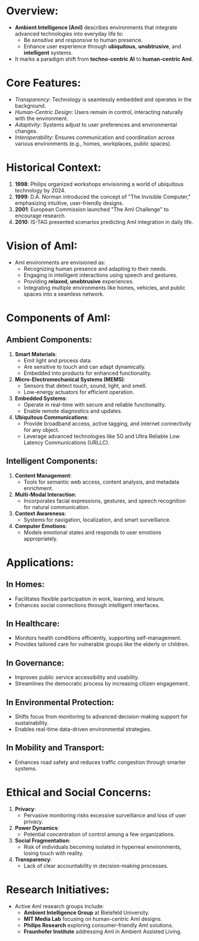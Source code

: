 # Overview:

- **Ambient Intelligence (AmI)** describes environments that integrate advanced technologies into everyday life to:
    - Be _sensitive_ and _responsive_ to human presence.
    - Enhance user experience through **ubiquitous**, **unobtrusive**, and **intelligent** systems.
- It marks a paradigm shift from **techno-centric AI** to **human-centric AmI**.
# Core Features:
- _Transparency_: Technology is seamlessly embedded and operates in the background.
- _Human-Centric Design_: Users remain in control, interacting naturally with the environment.
- _Adaptivity_: Systems adjust to user preferences and environmental changes.
- _Interoperability_: Ensures communication and coordination across various environments (e.g., homes, workplaces, public spaces).
# Historical Context:
1. **1998**: Philips organized workshops envisioning a world of ubiquitous technology by 2024.
2. **1999**: D.A. Norman introduced the concept of "The Invisible Computer," emphasizing intuitive, user-friendly designs.
3. **2001**: European Commission launched "The AmI Challenge" to encourage research.
4. **2010**: IS-TAG presented scenarios predicting AmI integration in daily life.
# Vision of AmI:
- AmI environments are envisioned as:
    - Recognizing human presence and adapting to their needs.
    - Engaging in intelligent interactions using speech and gestures.
    - Providing **relaxed, unobtrusive** experiences.
    - Integrating multiple environments like homes, vehicles, and public spaces into a seamless network.
# Components of AmI:
## Ambient Components:
1. **Smart Materials**:
    - Emit light and process data.
    - Are sensitive to touch and can adapt dynamically.
    - Embedded into products for enhanced functionality.
2. **Micro-Electromechanical Systems (MEMS)**:
    - Sensors that detect touch, sound, light, and smell.
    - Low-energy actuators for efficient operation.
3. **Embedded Systems**:
    - Operate in real-time with secure and reliable functionality.
    - Enable remote diagnostics and updates.
4. **Ubiquitous Communications**:
    - Provide broadband access, active tagging, and internet connectivity for any object.
    - Leverage advanced technologies like 5G and Ultra Reliable Low Latency Communications (URLLC).
## Intelligent Components:
1. **Content Management**:
    - Tools for semantic web access, content analysis, and metadata enrichment.
2. **Multi-Modal Interaction**:
    - Incorporates facial expressions, gestures, and speech recognition for natural communication.
3. **Context Awareness**:
    - Systems for navigation, localization, and smart surveillance.
4. **Computer Emotions**:
    - Models emotional states and responds to user emotions appropriately.
# Applications:
## In Homes:
- Facilitates flexible participation in work, learning, and leisure.
- Enhances social connections through intelligent interfaces.
## In Healthcare:
- Monitors health conditions efficiently, supporting self-management.
- Provides tailored care for vulnerable groups like the elderly or children.
## In Governance:
- Improves public service accessibility and usability.
- Streamlines the democratic process by increasing citizen engagement.
## In Environmental Protection:
- Shifts focus from monitoring to advanced decision-making support for sustainability.
- Enables real-time data-driven environmental strategies.
## In Mobility and Transport:
- Enhances road safety and reduces traffic congestion through smarter systems.
# Ethical and Social Concerns:
1. **Privacy**:
    - Pervasive monitoring risks excessive surveillance and loss of user privacy.
2. **Power Dynamics**:
    - Potential concentration of control among a few organizations.
3. **Social Fragmentation**:
    - Risk of individuals becoming isolated in hyperreal environments, losing touch with reality.
4. **Transparency**:
    - Lack of clear accountability in decision-making processes.
# Research Initiatives:
- Active AmI research groups include:
    - **Ambient Intelligence Group** at Bielefeld University.
    - **MIT Media Lab** focusing on human-centric AmI designs.
    - **Philips Research** exploring consumer-friendly AmI solutions.
    - **Fraunhofer Institute** addressing AmI in Ambient Assisted Living.